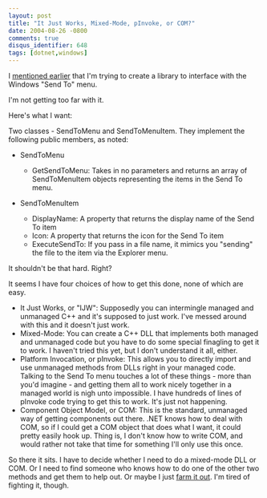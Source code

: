 ```yaml
---
layout: post
title: "It Just Works, Mixed-Mode, pInvoke, or COM?"
date: 2004-08-26 -0800
comments: true
disqus_identifier: 648
tags: [dotnet,windows]
---
```

I [mentioned
earlier](/archive/2004/08/26/programming-projects-piling-up.aspx) that
I'm trying to create a library to interface with the Windows "Send To"
menu.

 I'm not getting too far with it.

 Here's what I want:

 Two classes - SendToMenu and SendToMenuItem. They implement the
following public members, as noted:
-   SendToMenu
    -   GetSendToMenu: Takes in no parameters and returns an array of
        SendToMenuItem objects representing the items in the Send To
        menu.

-   SendToMenuItem
    -   DisplayName: A property that returns the display name of the
        Send To item
    -   Icon: A property that returns the icon for the Send To item
    -   ExecuteSendTo: If you pass in a file name, it mimics you
        "sending" the file to the item via the Explorer menu.



 It shouldn't be that hard. Right?

 It seems I have four choices of how to get this done, none of which are
easy.
-   It Just Works, or "IJW": Supposedly you can intermingle managed and
    unmanaged C++ and it's supposed to just work. I've messed around
    with this and it doesn't just work.
-   Mixed-Mode: You can create a C++ DLL that implements both managed
    and unmanaged code but you have to do some special finagling to get
    it to work. I haven't tried this yet, but I don't understand it all,
    either.
-   Platform Invocation, or pInvoke: This allows you to directly import
    and use unmanaged methods from DLLs right in your managed code.
    Talking to the Send To menu touches a lot of these things - more
    than you'd imagine - and getting them all to work nicely together in
    a managed world is nigh unto impossible. I have hundreds of lines of
    pInvoke code trying to get this to work. It's just not happening.
-   Component Object Model, or COM: This is the standard, unmanaged way
    of getting components out there. .NET knows how to deal with COM, so
    if I could get a COM object that does what I want, it could pretty
    easily hook up. Thing is, I don't know how to write COM, and would
    rather not take that time for something I'll only use this once.



 So there it sits. I have to decide whether I need to do a mixed-mode
DLL or COM. Or I need to find someone who knows how to do one of the
other two methods and get them to help out. Or maybe I just [farm it
out](http://www.rentacoder.com/RentACoder/default.asp). I'm tired of
fighting it, though.
